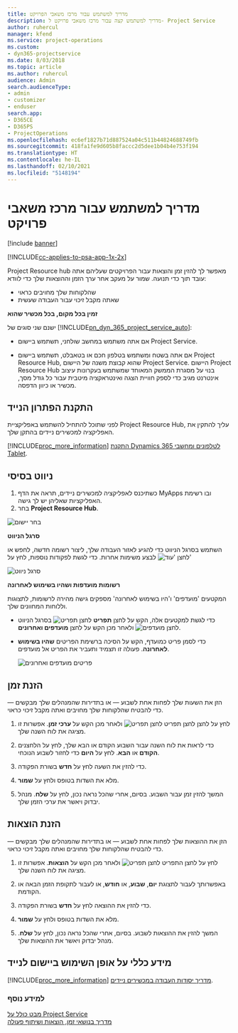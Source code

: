 ```yaml
---
title: מדריך למשתמש עבור מרכז משאבי הפרויקט‬
description: מדריך למשתמש קצה עבור ‏‫מרכז משאבי פרויקט‬ ל- Project Service
author: ruhercul
manager: kfend
ms.service: project-operations
ms.custom:
- dyn365-projectservice
ms.date: 8/03/2018
ms.topic: article
ms.author: ruhercul
audience: Admin
search.audienceType:
- admin
- customizer
- enduser
search.app:
- D365CE
- D365PS
- ProjectOperations
ms.openlocfilehash: ec6ef1827b71d887524a04c511b44824688749fb
ms.sourcegitcommit: 418fa1fe9d605b8faccc2d5dee1b04b4e753f194
ms.translationtype: HT
ms.contentlocale: he-IL
ms.lasthandoff: 02/10/2021
ms.locfileid: "5148194"
---
```

# <a name="user-guide-for-project-resource-hub"></a>מדריך למשתמש עבור מרכז משאבי פרויקט‬

[!include [banner](../includes/psa-now-project-operations.md)]

[!INCLUDE[cc-applies-to-psa-app-1x-2x](../includes/cc-applies-to-psa-app-1x-2x.md)]

Project Resource hub מאפשר לך להזין זמן והוצאות עבור הפרויקטים שעליהם אתה עובד תוך כדי תנועה. שמור על מעקב אחר ערך הזמן וההוצאות שלך כדי לוודא:

- שהלקוחות שלך מחויבים כראוי
- שאתה מקבל זיכוי עבור העבודה שעשית

**זמין בכל מקום, בכל מכשיר שהוא**

ישנם שני סוגים של [!INCLUDE[pn_dyn_365_project_service_auto](../includes/pn-dyn-365-project-service-auto.md)]: 

- אם אתה משתמש במחשב שולחני, תשתמש ביישום Project Service. 

- אם אתה בשטח ומשתמש בטלפון חכם או בטאבלט, תשתמש ביישום Project Resource Hub, שהוא קבוצת משנה של היישום Project Service. היישום Project Resource Hub בנוי על מסגרת הממשק המאוחד שמשתמש בעקרונות עיצוב אינטרנט מגיב כדי לספק חוויית הצגה ואינטראקציה מיטבית עבור כל גודל מסך, מכשיר או כיוון הדפסה. 


## <a name="install-the-mobile-app"></a>התקנת הפתרון הנייד
לפני שתוכל להתחיל להשתמש באפליקציית Project Resource Hub, עליך להתקין את האפליקציה למכשירים ניידים בהתקן שלך. 

[!INCLUDE[proc_more_information](../includes/proc-more-information.md)] [התקנת Dynamics 365 לטלפונים ומחשבי Tablet](https://docs.microsoft.com/dynamics365/mobile-app/install-dynamics-365-for-phones-and-tablets).

## <a name="basic-navigation"></a>ניווט בסיסי
1.  כשתיכנס לאפליקציה למכשירים ניידים, תראה את הדף MyApps ובו רשימת האפליקציות שאליהן יש לך גישה. 
2.  בחר **Project Resource Hub**.

![בחר יישום](media/chooseApp_1.png "בחר יישום")

**סרגל הניווט**

השתמש בסרגל הניווט כדי להגיע לאזור העבודה שלך, ליצור רשומה חדשה, לחפש או לבצע משימות אחרות. כדי לגשת לפקודות נוספות, לחץ על ![לחצן 'עוד'](media/MoreButton.png "לחצן 'עוד'")

![סרגל ניווט](media/NavBar_2.png "סרגל ניווט")

**רשומות מועדפות ושהיו בשימוש לאחרונה**

המקטעים 'מועדפים' ו'היו בשימוש לאחרונה' מספקים גישה מהירה לרשומות, לתצוגות וללוחות המחוונים שלך. 

- כדי לגשת למקטעים אלה, הקש על לחצן **תפריט** ![לחצן תפריט](media/MenuButton.png "לחצן תפריט") בסרגל הניווט ולאחר מכן הקש על לחצן **מועדפים ואחרונים** ![לחצן מועדפים](media/FavButton.png "לחצן המועדפים").

- כדי לסמן פריט כמועדף, הקש על הסיכה ברשימת הפריטים **שהיו בשימוש לאחרונה**. פעולה זו תצמיד ותעביר את הפריט אל מועדפים.

  ![פריטים מועדפים ואחרונים](media/Favs_3.png "פריטים מועדפים ואחרונים")
 
## <a name="enter-time"></a>הזנת זמן
הזן את השעות שלך לפחות אחת לשבוע — או בתדירות שהמנהלים שלך מבקשים — כדי להבטיח שהלקוחות שלך מחויבים ואתה מקבל זיכוי כראוי.

1. לחץ על לחצן לחצן תפריט ![לחצן תפריט](media/MenuButton.png "לחצן תפריט") ולאחר מכן הקש על **ערכי זמן**. אפשרות זו מציגה את לוח השנה שלך.

2. כדי לראות את לוח השנה עבור השבוע הקודם או הבא שלך, לחץ על הלחצנים **הקודם** או **הבא**. לחץ על **היום** כדי לחזור לשבוע הנוכחי.

3. כדי להזין את השעה לחץ על **חדש** בשורת הפקודה. 

4. מלא את השדות בטופס ולחץ על **שמור**.

5. המשך להזין זמן עבור השבוע. בסיום, אחרי שהכל נראה נכון, לחץ על **שלח**. מנהל יבדוק ויאשר את ערכי הזמן שלך.

## <a name="enter-expenses"></a>הזנת הוצאות 
הזן את ההוצאות שלך לפחות אחת לשבוע — או בתדירות שהמנהלים שלך מבקשים — כדי להבטיח שהלקוחות שלך מחויבים ואתה מקבל זיכוי כראוי.

1. לחץ על לחצן התפריט ![לחצן תפריט](media/MenuButton.png "לחצן תפריט") ולאחר מכן הקש על **הוצאות**. אפשרות זו מציגה את לוח השנה שלך.

2. באפשרותך לעבור לתצוגת **יום**, **שבוע**, או **חודש**, או לעבור לתקופת הזמן הבאה או הקודמת. 

3. כדי להזין את ההוצאה לחץ על **חדש** בשורת הפקודה. 

4. מלא את השדות בטופס ולחץ על **שמור**.

5. המשך להזין את ההוצאות לשבוע. בסיום, אחרי שהכל נראה נכון, לחץ על **שלח**. מנהל יבדוק ויאשר את ההוצאות שלך.

## <a name="general-information-on-how-to-use-the-mobile-app"></a>מידע כללי על אופן השימוש ביישום לנייד 
[!INCLUDE[proc_more_information](../includes/proc-more-information.md)] [מדריך יסודות העבודה במכשירים ניידים](https://docs.microsoft.com/dynamics365/mobile-app/dynamics-365-phones-tablets-users-guide).

### <a name="see-also"></a>למידע נוסף  
 [מבט כולל על Project Service](../psa/overview.md)   
 [‏‫מדריך בנושאי זמן, הוצאות ושיתוף פעולה](../psa/time-expense-collaboration-guide.md)   
 

